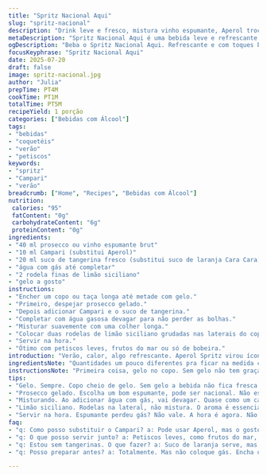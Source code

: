 ```yaml
---
title: "Spritz Nacional Aqui"
slug: "spritz-nacional"
description: "Drink leve e fresco, mistura vinho espumante, Aperol trocado por Campari, suco de tangerina no lugar do suco de laranja, e água com gás. Serve gelo e rodela de limão siciliano. Rápido, cinco minutos. Ágil pra brindar, acompanhar petiscos, ou em festas."
metaDescription: "Spritz Nacional Aqui é uma bebida leve e refrescante que combina espumante, Campari e suco de tangerina. Ideal para brindes e petiscos."
ogDescription: "Beba o Spritz Nacional Aqui. Refrescante e com toques brasileiros, combina espumante, Campari e suco de tangerina. Ótimo para descontrair com amigos."
focusKeyphrase: "Spritz Nacional Aqui"
date: 2025-07-20
draft: false
image: spritz-nacional.jpg
author: "Julia"
prepTime: PT4M
cookTime: PT1M
totalTime: PT5M
recipeYield: 1 porção
categories: ["Bebidas com Álcool"]
tags:
- "bebidas"
- "coquetéis"
- "verão"
- "petiscos"
keywords:
- "spritz"
- "Campari"
- "verão"
breadcrumb: ["Home", "Recipes", "Bebidas com Álcool"]
nutrition: 
 calories: "95"
 fatContent: "0g"
 carbohydrateContent: "6g"
 proteinContent: "0g"
ingredients:
- "40 ml prosecco ou vinho espumante brut"
- "10 ml Campari (substitui Aperol)"
- "20 ml suco de tangerina fresco (substitui suco de laranja Cara Cara)"
- "água com gás até completar"
- "2 rodela finas de limão siciliano"
- "gelo a gosto"
instructions:
- "Encher um copo ou taça longa até metade com gelo."
- "Primeiro, despejar prosecco gelado."
- "Depois adicionar Campari e o suco de tangerina."
- "Completar com água gasosa devagar para não perder as bolhas."
- "Misturar suavemente com uma colher longa."
- "Colocar duas rodelas de limão siciliano grudadas nas laterais do copo."
- "Servir na hora."
- "Ótimo com petiscos leves, frutos do mar ou só de bobeira."
introduction: "Verão, calor, algo refrescante. Aperol Spritz virou ícone, mas tem hora que quer mudar um pouco. Tirar o Aperol, colocar Campari – sensação mais amarga, mais Brasil. Suco de laranja? Taca tangerina, mais docinha, mais fácil de achar na feira. Prosecco, bom velho espumante nacional, não foge do esquema. Água com gás pra abrir o frescor. Gelo? Sim. Rodela de limão siciliano no lugar da laranja. Aí compõe o visual, o aroma. Não demora pra fazer, coisa de minutos. Mistura, serve, brinda. Pode acompanhar um siri, petiscos de praia, camarão na manteiga, até um pão com queijo coalho. Não tem erro. É verão engarrafado, ou melhor, copo cheio. Simples, sem frescura, mas com aquele toque de graça que faz qualquer encontro ficar melhor."
ingredientsNote: "Quantidades um pouco diferentes pra ficar na medida certa, 40 ml de espumante, não menos. Campari no lugar do Aperol pra dar aquela pontinha amarga, não é pra todos, mas tem quem goste. Suco de tangerina espremido na hora porque industrializado perde o cheirinho, o gosto das manhãs na roça. Água com gás, fresca, gelada, porque sem bolhas a coisa desanda. Limão siciliano entra no lugar da laranja Cara Cara, que nem sempre acha no Brasil, além de dar aroma diferente, essa rodela charmosa segura a onda visual. Gelo, lógico. Pode aumentar se estiver com mais calor. Tudo acessível, nada complicado, nada gourmet demais. Custa caro? Depende do espumante, mas dá pra ajustar. Trinca que funciona."
instructionsNote: "Primeira coisa, gelo no copo. Sem gelo não tem graça, e quem vai beber quer refrescar. Depois o espumante, com calma, não desmonta as bolhas. Campari e tangerina juntos dão corpo e sabor, mas vem com calma pra não deixar amargo demais. Completar com a água com gás, devagar, pra manter as bolhinhas vivas. Mexer pouco, com colher longa, só pra unir tudo, sem desandar. Rodela de limão não entra na mistura, só encostada na lateral pra pegar aroma na hora de beber, visual também. Serve na hora que tá fresquinho. Não espere esfriar demais nem perca o gás. Pode preparar rápido, dez minutos no máximo, o pique de festa ou de descanso no fim do dia. Sem mistério, sem complicação, só o sabor que refresca e anima."
tips:
- "Gelo. Sempre. Copo cheio de gelo. Sem gelo a bebida não fica fresca. Não economiza aqui. Duas, três pedras não fazem mal. Dê um espaço pro espumante."
- "Prosecco gelado. Escolha um bom espumante, pode ser nacional. Não esquece: frisco é a chave. Se não tiver prosecco, um brut funciona. Mas o sabor muda."
- "Misturando. Ao adicionar água com gás, vai devagar. Quase como um carinho. A ideia é manter as bolhas. Se não, fica sem a graça. E a refrescância?"
- "Limão siciliano. Rodelas na lateral, não mistura. O aroma é essencial. Com o Campari, aquele toque amargo. Aí a riqueza tá no contrastes. Sem esquecer do visual."
- "Servir na hora. Espumante perdeu gás? Não vale. A hora é agora. Não espera esfriar demais. Bolsas com sabor? Não vai. O sabor sempre na mesa, fresco."
faq:
- "q: Como posso substituir o Campari? a: Pode usar Aperol, mas o gosto vai mudar. Se quer algo mais doce, uma dose de licor de laranja. Mas fica diferente."
- "q: O que posso servir junto? a: Petiscos leves, como frutos do mar, ou queijo. Serve até com pão. Camarão, tudo combina. Se for uma festa, capricha."
- "q: Estou sem tangerinas. O que fazer? a: Suco de laranja serve, mas escolha uma boa. O sabor muda tudo. Mas se nada tiver, tente limão, bem azedinho."
- "q: Posso preparar antes? a: Totalmente. Mas não coloque gás. Encha o copo e separe o gás. Isso mantém a frescura. Você pode misturar tudo na hora de servir."

---
```

